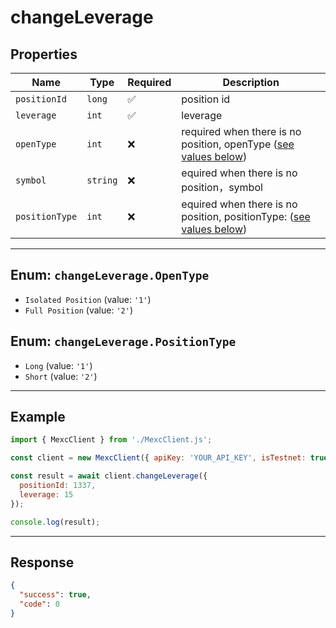 # changeLeverage

## Properties

| **Name**           | **Type**   | **Required** | **Description** |
|--------------------|------------|--------------|------------------|
| `positionId`           | `long`   | ✅            | position id |
| `leverage`           | `int`   | ✅            | leverage |
| `openType`           | `int`   | ❌            | required when there is no position, openType ([see values below](#enum-changeleverageopentype)) |
| `symbol`           | `string`   | ❌            | equired when there is no position，symbol |
| `positionType`           | `int`   | ❌            | equired when there is no position, positionType: ([see values below](#enum-changeleveragepositiontype)) |

---

## Enum: `changeLeverage.OpenType`

* `Isolated Position` (value: `'1'`)
* `Full Position` (value: `'2'`)

## Enum: `changeLeverage.PositionType`

* `Long` (value: `'1'`)
* `Short` (value: `'2'`)

---

## Example

```js
import { MexcClient } from './MexcClient.js';

const client = new MexcClient({ apiKey: 'YOUR_API_KEY', isTestnet: true });

const result = await client.changeLeverage({
  positionId: 1337,
  leverage: 15
});

console.log(result);
```

---

## Response

```JSON
{ 
  "success": true,
  "code": 0
}
```